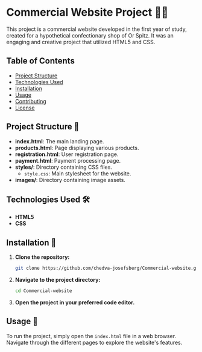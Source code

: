 
# Commercial Website Project 🍪🥐

This project is a commercial website developed in the first year of study, created for a hypothetical confectionary shop of Or Spitz. It was an engaging and creative project that utilized HTML5 and CSS.

## Table of Contents
- [Project Structure](#project-structure)
- [Technologies Used](#technologies-used)
- [Installation](#installation)
- [Usage](#usage)
- [Contributing](#contributing)
- [License](#license)

## Project Structure 📂

- **index.html**: The main landing page.
- **products.html**: Page displaying various products.
- **registration.html**: User registration page.
- **payment.html**: Payment processing page.
- **styles/**: Directory containing CSS files.
  - `style.css`: Main stylesheet for the website.
- **images/**: Directory containing image assets.

## Technologies Used 🛠️

- **HTML5**
- **CSS**

## Installation 🚀

1. **Clone the repository:**
   ```bash
   git clone https://github.com/chedva-josefsberg/Commercial-website.git
   ```
2. **Navigate to the project directory:**
   ```bash
   cd Commercial-website
   ```
3. **Open the project in your preferred code editor.**

## Usage 🎉

To run the project, simply open the `index.html` file in a web browser. Navigate through the different pages to explore the website's features.
